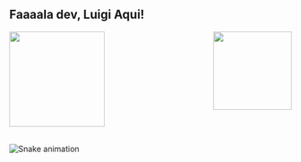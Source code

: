 ## Faaaala dev, Luigi Aqui!

<div>
  
  <img  height="170em" src="https://github-readme-stats.vercel.app/api?username=kinhoown&show_icons=true&theme=rose_pine&include_all_commits=true&count_private=true"/>
  <img align="right" height="140em" src="https://github-readme-stats.vercel.app/api/top-langs/?username=kinhoown&layout=compact&langs_count=16&theme=rose_pine"/>
</div>
<br>


    
  
 
</div>
  
![Snake animation](https://github.com/kinhoown/kinhoown/blob/output/github-contribution-grid-snake.svg)
